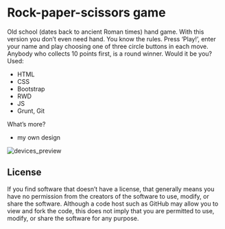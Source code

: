 # Rock-paper-scissors game

Old school (dates back to ancient Roman times) hand game. With this version you don’t even need hand. You know the rules. Press ‘Play!’, enter your name and play choosing one of three circle buttons in each move. Anybody who collects 10 points first, is a round winner. Would it be you?
Used:
- HTML
- CSS
- Bootstrap
- RWD
- JS
- Grunt, Git

What’s more?
- my own design

![devices_preview](https://image.ibb.co/hY8TTQ/Rock_paper_scissors.png)

## License

If you find software that doesn’t have a license, that generally means you have no permission from the creators of the software to use, modify, or share the software. Although a code host such as GitHub may allow you to view and fork the code, this does not imply that you are permitted to use, modify, or share the software for any purpose.